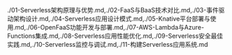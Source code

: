 ./01-Serverless架构原理与优势.md,./02-FaaS与BaaS技术对比.md,./03-事件驱动架构设计.md,./04-Serverless应用设计模式.md,./05-Knative平台部署与使用.md,./06-OpenFaaS功能开发与部署.md,./07-AWS-Lambda与Azure-Functions集成.md,./08-Serverless应用性能优化.md,./09-Serverless安全最佳实践.md,./10-Serverless监控与调试.md,./11-构建Serverless应用系统.md